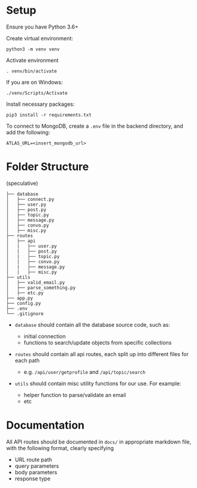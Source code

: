 # Setup

Ensure you have Python 3.6+

Create virtual environment:

```
python3 -m venv venv
```

Activate environment
```
. venv/bin/activate
```
If you are on Windows:
```
./venv/Scripts/Activate
```

Install necessary packages:
```
pip3 install -r requirements.txt
```

To connect to MongoDB, create a `.env` file in the backend directory, and add the following:
```
ATLAS_URL=<insert_mongodb_url>
```

# Folder Structure

(speculative)
```
├── database
│   ├── connect.py
│   ├── user.py
│   ├── post.py
│   ├── topic.py
│   ├── message.py
│   ├── convo.py
│   ├── misc.py
├── routes
│   ├── api
│   |   ├── user.py
│   |   ├── post.py
│   |   ├── topic.py
│   |   ├── convo.py
│   |   ├── message.py
│   |   ├── misc.py
├── utils
│   ├── valid_email.py
│   ├── parse_something.py
│   ├── etc.py
├── app.py
├── config.py
├── .env
└── .gitignore
```

- `database` should contain all the database source code, such as:
    - initial connection
    - functions to search/update objects from specific collections

- `routes` should contain all api routes, each split up into different files for each path 
    - e.g. `/api/user/getprofile` and `/api/topic/search`

- `utils` should contain misc utility functions for our use. For example:
    - helper function to parse/validate an email
    - etc

# Documentation

All API routes should be documented in `docs/` in appropriate markdown file, with the following format, clearly specifying
- URL route path
- query parameters
- body parameters
- response type